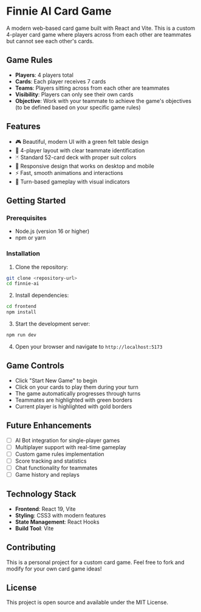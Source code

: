 # Finnie AI Card Game

A modern web-based card game built with React and Vite. This is a custom 4-player card game where players across from each other are teammates but cannot see each other's cards.

## Game Rules

- **Players**: 4 players total
- **Cards**: Each player receives 7 cards
- **Teams**: Players sitting across from each other are teammates
- **Visibility**: Players can only see their own cards
- **Objective**: Work with your teammate to achieve the game's objectives (to be defined based on your specific game rules)

## Features

- 🎮 Beautiful, modern UI with a green felt table design
- 👥 4-player layout with clear teammate identification
- 🃏 Standard 52-card deck with proper suit colors
- 📱 Responsive design that works on desktop and mobile
- ⚡ Fast, smooth animations and interactions
- 🎯 Turn-based gameplay with visual indicators

## Getting Started

### Prerequisites

- Node.js (version 16 or higher)
- npm or yarn

### Installation

1. Clone the repository:
```bash
git clone <repository-url>
cd finnie-ai
```

2. Install dependencies:
```bash
cd frontend
npm install
```

3. Start the development server:
```bash
npm run dev
```

4. Open your browser and navigate to `http://localhost:5173`

## Game Controls

- Click "Start New Game" to begin
- Click on your cards to play them during your turn
- The game automatically progresses through turns
- Teammates are highlighted with green borders
- Current player is highlighted with gold borders

## Future Enhancements

- [ ] AI Bot integration for single-player games
- [ ] Multiplayer support with real-time gameplay
- [ ] Custom game rules implementation
- [ ] Score tracking and statistics
- [ ] Chat functionality for teammates
- [ ] Game history and replays

## Technology Stack

- **Frontend**: React 19, Vite
- **Styling**: CSS3 with modern features
- **State Management**: React Hooks
- **Build Tool**: Vite

## Contributing

This is a personal project for a custom card game. Feel free to fork and modify for your own card game ideas!

## License

This project is open source and available under the MIT License.
